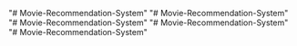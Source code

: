 "# Movie-Recommendation-System" 
"# Movie-Recommendation-System" 
"# Movie-Recommendation-System" 
"# Movie-Recommendation-System" 
"# Movie-Recommendation-System" 
